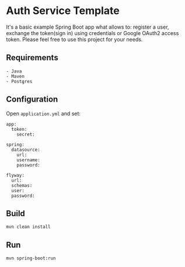 # Auth Service Template
It's a basic example Spring Boot app what allows to: register a user, exchange the token(sign in) using credentials or Google OAuth2 access token. Please feel free to use this project for your needs.

## Requirements
```
- Java
- Maven
- Postgres
```

## Configuration
Open `application.yml` and set:

```
app:
  token:
    secret:
```
```
spring:
  datasource:
    url:
    username:
    password:
```

```
flyway:
  url:
  schemas:
  user:
  password:
```

## Build
`mvn clean install`

## Run
`mvn spring-boot:run`
